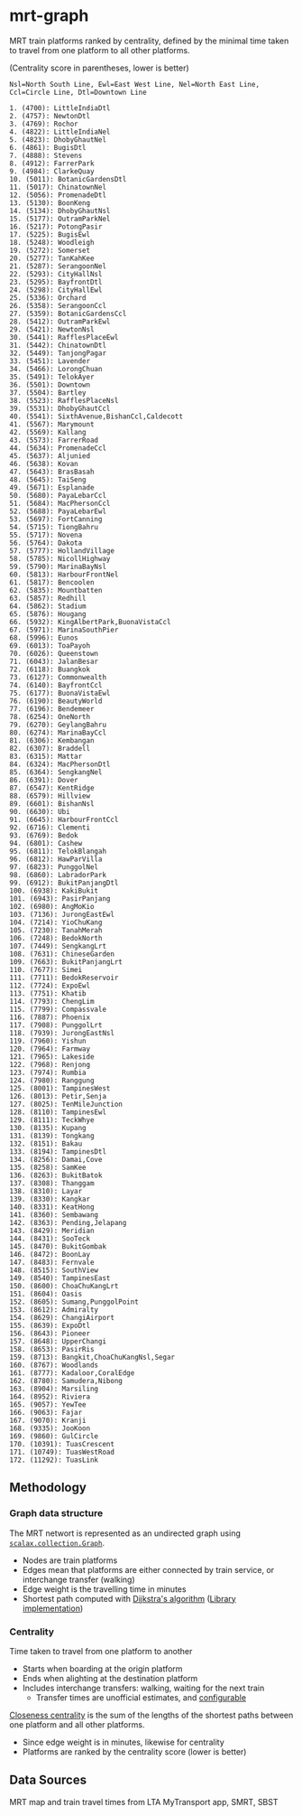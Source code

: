 # mrt-graph
MRT train platforms ranked by centrality, defined by the minimal time taken to travel from one platform to all other platforms. 

(Centrality score in parentheses, lower is better)
```
Nsl=North South Line, Ewl=East West Line, Nel=North East Line, Ccl=Circle Line, Dtl=Downtown Line

1. (4700): LittleIndiaDtl
2. (4757): NewtonDtl
3. (4769): Rochor
4. (4822): LittleIndiaNel
5. (4823): DhobyGhautNel
6. (4861): BugisDtl
7. (4888): Stevens
8. (4912): FarrerPark
9. (4984): ClarkeQuay
10. (5011): BotanicGardensDtl
11. (5017): ChinatownNel
12. (5056): PromenadeDtl
13. (5130): BoonKeng
14. (5134): DhobyGhautNsl
15. (5177): OutramParkNel
16. (5217): PotongPasir
17. (5225): BugisEwl
18. (5248): Woodleigh
19. (5272): Somerset
20. (5277): TanKahKee
21. (5287): SerangoonNel
22. (5293): CityHallNsl
23. (5295): BayfrontDtl
24. (5298): CityHallEwl
25. (5336): Orchard
26. (5358): SerangoonCcl
27. (5359): BotanicGardensCcl
28. (5412): OutramParkEwl
29. (5421): NewtonNsl
30. (5441): RafflesPlaceEwl
31. (5442): ChinatownDtl
32. (5449): TanjongPagar
33. (5451): Lavender
34. (5466): LorongChuan
35. (5491): TelokAyer
36. (5501): Downtown
37. (5504): Bartley
38. (5523): RafflesPlaceNsl
39. (5531): DhobyGhautCcl
40. (5541): SixthAvenue,BishanCcl,Caldecott
41. (5567): Marymount
42. (5569): Kallang
43. (5573): FarrerRoad
44. (5634): PromenadeCcl
45. (5637): Aljunied
46. (5638): Kovan
47. (5643): BrasBasah
48. (5645): TaiSeng
49. (5671): Esplanade
50. (5680): PayaLebarCcl
51. (5684): MacPhersonCcl
52. (5688): PayaLebarEwl
53. (5697): FortCanning
54. (5715): TiongBahru
55. (5717): Novena
56. (5764): Dakota
57. (5777): HollandVillage
58. (5785): NicollHighway
59. (5790): MarinaBayNsl
60. (5813): HarbourFrontNel
61. (5817): Bencoolen
62. (5835): Mountbatten
63. (5857): Redhill
64. (5862): Stadium
65. (5876): Hougang
66. (5932): KingAlbertPark,BuonaVistaCcl
67. (5971): MarinaSouthPier
68. (5996): Eunos
69. (6013): ToaPayoh
70. (6026): Queenstown
71. (6043): JalanBesar
72. (6118): Buangkok
73. (6127): Commonwealth
74. (6140): BayfrontCcl
75. (6177): BuonaVistaEwl
76. (6190): BeautyWorld
77. (6196): Bendemeer
78. (6254): OneNorth
79. (6270): GeylangBahru
80. (6274): MarinaBayCcl
81. (6306): Kembangan
82. (6307): Braddell
83. (6315): Mattar
84. (6324): MacPhersonDtl
85. (6364): SengkangNel
86. (6391): Dover
87. (6547): KentRidge
88. (6579): Hillview
89. (6601): BishanNsl
90. (6630): Ubi
91. (6645): HarbourFrontCcl
92. (6716): Clementi
93. (6769): Bedok
94. (6801): Cashew
95. (6811): TelokBlangah
96. (6812): HawParVilla
97. (6823): PunggolNel
98. (6860): LabradorPark
99. (6912): BukitPanjangDtl
100. (6938): KakiBukit
101. (6943): PasirPanjang
102. (6980): AngMoKio
103. (7136): JurongEastEwl
104. (7214): YioChuKang
105. (7230): TanahMerah
106. (7248): BedokNorth
107. (7449): SengkangLrt
108. (7631): ChineseGarden
109. (7663): BukitPanjangLrt
110. (7677): Simei
111. (7711): BedokReservoir
112. (7724): ExpoEwl
113. (7751): Khatib
114. (7793): ChengLim
115. (7799): Compassvale
116. (7887): Phoenix
117. (7908): PunggolLrt
118. (7939): JurongEastNsl
119. (7960): Yishun
120. (7964): Farmway
121. (7965): Lakeside
122. (7968): Renjong
123. (7974): Rumbia
124. (7980): Ranggung
125. (8001): TampinesWest
126. (8013): Petir,Senja
127. (8025): TenMileJunction
128. (8110): TampinesEwl
129. (8111): TeckWhye
130. (8135): Kupang
131. (8139): Tongkang
132. (8151): Bakau
133. (8194): TampinesDtl
134. (8256): Damai,Cove
135. (8258): SamKee
136. (8263): BukitBatok
137. (8308): Thanggam
138. (8310): Layar
139. (8330): Kangkar
140. (8331): KeatHong
141. (8360): Sembawang
142. (8363): Pending,Jelapang
143. (8429): Meridian
144. (8431): SooTeck
145. (8470): BukitGombak
146. (8472): BoonLay
147. (8483): Fernvale
148. (8515): SouthView
149. (8540): TampinesEast
150. (8600): ChoaChuKangLrt
151. (8604): Oasis
152. (8605): Sumang,PunggolPoint
153. (8612): Admiralty
154. (8629): ChangiAirport
155. (8639): ExpoDtl
156. (8643): Pioneer
157. (8648): UpperChangi
158. (8653): PasirRis
159. (8713): Bangkit,ChoaChuKangNsl,Segar
160. (8767): Woodlands
161. (8777): Kadaloor,CoralEdge
162. (8780): Samudera,Nibong
163. (8904): Marsiling
164. (8952): Riviera
165. (9057): YewTee
166. (9063): Fajar
167. (9070): Kranji
168. (9335): JooKoon
169. (9860): GulCircle
170. (10391): TuasCrescent
171. (10749): TuasWestRoad
172. (11292): TuasLink
```
## Methodology
### Graph data structure
The MRT networt is represented as an undirected graph using [`scalax.collection.Graph`](http://www.scala-graph.org/).
- Nodes are train platforms
- Edges mean that platforms are either connected by train service, or interchange transfer (walking)
- Edge weight is the travelling time in minutes
- Shortest path computed with [Dijkstra's algorithm](https://medium.com/basecs/finding-the-shortest-path-with-a-little-help-from-dijkstra-613149fbdc8e) ([Library implementation](https://github.com/scala-graph/scala-graph/blob/master/core/src/main/scala/scalax/collection/TraverserImpl.scala#L296))

### Centrality
Time taken to travel from one platform to another 
- Starts when boarding at the origin platform
- Ends when alighting at the destination platform
- Includes interchange transfers: walking, waiting for the next train
  - Transfer times are unofficial estimates, and [configurable](https://github.com/seahrh/mrt-graph/blob/master/src/main/resources/application.conf)

[Closeness centrality](https://en.wikipedia.org/wiki/Closeness_centrality) is the sum of the lengths of the shortest paths between one platform and all other platforms.
- Since edge weight is in minutes, likewise for centrality
- Platforms are ranked by the centrality score (lower is better)
## Data Sources
MRT map and train travel times from LTA MyTransport app, SMRT, SBST
